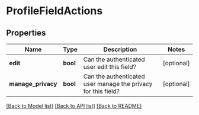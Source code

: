 # ProfileFieldActions

## Properties
Name | Type | Description | Notes
------------ | ------------- | ------------- | -------------
**edit** | **bool** | Can the authenticated user edit this field? | [optional] 
**manage_privacy** | **bool** | Can the authenticated user manage the privacy for this field? | [optional] 

[[Back to Model list]](../README.md#documentation-for-models) [[Back to API list]](../README.md#documentation-for-api-endpoints) [[Back to README]](../README.md)



